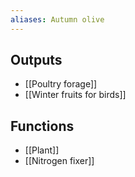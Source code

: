 ```yaml
---
aliases: Autumn olive
---
```

## Outputs
- [[Poultry forage]]
- [[Winter fruits for birds]]
## Functions
- [[Plant]]
- [[Nitrogen fixer]]